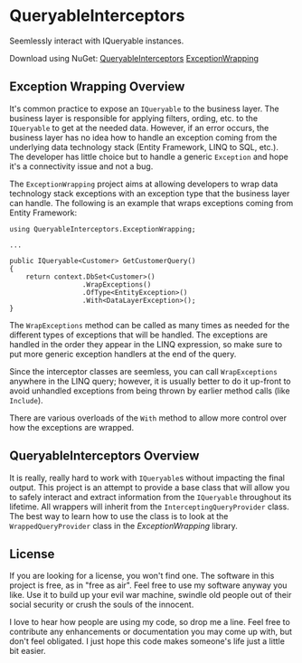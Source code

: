# QueryableInterceptors

Seemlessly interact with IQueryable instances.

Download using NuGet:
    [QueryableInterceptors](http://www.nuget.org/packages/QueryableInterceptors/)
    [ExceptionWrapping](http://www.nuget.org/packages/QueryableInterceptors.ExceptionWrapping/)

## Exception Wrapping Overview
It's common practice to expose an `IQueryable` to the business layer. The business layer is responsible for applying filters, ording, etc. to the `IQueryable` to get at the needed data. However, if an error occurs, the business layer has no idea how to handle an exception coming from the underlying data technology stack (Entity Framework, LINQ to SQL, etc.). The developer has little choice but to handle a generic `Exception` and hope it's a connectivity issue and not a bug.

The `ExceptionWrapping` project aims at allowing developers to wrap data technology stack exceptions with an exception type that the business layer can handle. The following is an example that wraps exceptions coming from Entity Framework:

    using QueryableInterceptors.ExceptionWrapping;
    
    ...
    
    public IQueryable<Customer> GetCustomerQuery()
    {
        return context.DbSet<Customer>()
                      .WrapExceptions()
                      .OfType<EntityException>()
                      .With<DataLayerException>();
    }
    
The `WrapExceptions` method can be called as many times as needed for the different types of exceptions that will be handled. The exceptions are handled in the order they appear in the LINQ expression, so make sure to put more generic exception handlers at the end of the query.

Since the interceptor classes are seemless, you can call `WrapExceptions` anywhere in the LINQ query; however, it is usually better to do it up-front to avoid unhandled exceptions from being thrown by earlier method calls (like `Include`).

There are various overloads of the `With` method to allow more control over how the exceptions are wrapped.

## QueryableInterceptors Overview
It is really, really hard to work with `IQueryable`s without impacting the final output. This project is an attempt to provide a base class that will allow you to safely interact and extract information from the `IQueryable` throughout its lifetime. All wrappers will inherit from the `InterceptingQueryProvider` class. The best way to learn how to use the class is to look at the `WrappedQueryProvider` class in the *ExceptionWrapping* library. 

## License
If you are looking for a license, you won't find one. The software in this project is free, as in "free as air". Feel free to use my software anyway you like. Use it to build up your evil war machine, swindle old people out of their social security or crush the souls of the innocent.

I love to hear how people are using my code, so drop me a line. Feel free to contribute any enhancements or documentation you may come up with, but don't feel obligated. I just hope this code makes someone's life just a little bit easier.
